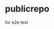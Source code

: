# publicrepo
for e2e test



































































































































































































































































































































































































































































































































































































































































































































































































































































































































































































































































































































































































































































































































